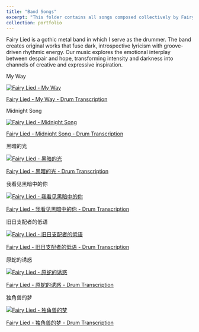 ```yaml
---
title: "Band Songs"
excerpt: "This folder contains all songs composed collectively by Fairy Lied's band members, with the drum parts written and arranged by me. Each piece is accompanied by its corresponding audio recording and PDF drum transcription. <br/>" 
collection: portfolio
---
```


Fairy Lied is a gothic metal band in which I serve as the drummer. The band creates original works that fuse dark, introspective lyricism with groove-driven rhythmic energy. Our music explores the emotional interplay between despair and hope, transforming intensity and darkness into channels of creative and expressive inspiration.

My Way

[![Fairy Lied - My Way](https://markdown-videos-api.jorgenkh.no/url?url=https%3A%2F%2Fwww.youtube.com%2Fwatch%3Fv%3DECi6ZL3AEmM)](https://www.youtube.com/watch?v=ECi6ZL3AEmM)

[Fairy Lied - My Way - Drum Transcription](https://github.com/shermanhung/shermanhung.github.io/blob/0639fc883e3311f7783be5fcbc30cdb1dbdf7747/files/My%20Way.pdf)

Midnight Song

[![Fairy Lied - Midnight Song](https://markdown-videos-api.jorgenkh.no/url?url=https%3A%2F%2Fwww.youtube.com%2Fwatch%3Fv%3DeRwOQVcr4lw)](https://www.youtube.com/watch?v=eRwOQVcr4lw)

[Fairy Lied - Midnight Song - Drum Transcription](https://github.com/shermanhung/shermanhung.github.io/blob/1f5d861c9d1cce3adbdc476983758b96c4c14f82/files/Midnight%20Song.pdf)

黑暗的光

[![Fairy Lied - 黑暗的光](https://markdown-videos-api.jorgenkh.no/url?url=https%3A%2F%2Fwww.youtube.com%2Fwatch%3Fv%3D4eO9E_iXffQ)](https://www.youtube.com/watch?v=4eO9E_iXffQ)

[Fairy Lied - 黑暗的光 - Drum Transcription](https://github.com/shermanhung/shermanhung.github.io/blob/3b20352ff64d8d36caa8bf9d55ef354670b931a0/files/%E9%BB%91%E6%9A%97%E7%9A%84%E5%85%89.pdf)

我看见黑暗中的你

[![Fairy Lied - 我看见黑暗中的你](https://markdown-videos-api.jorgenkh.no/url?url=https%3A%2F%2Fwww.youtube.com%2Fwatch%3Fv%3De_zQw3BbzDc)](https://www.youtube.com/watch?v=e_zQw3BbzDc)

[Fairy Lied - 我看见黑暗中的你 - Drum Transcription](https://github.com/shermanhung/shermanhung.github.io/blob/3b20352ff64d8d36caa8bf9d55ef354670b931a0/files/%E6%88%91%E7%9C%8B%E8%A7%81%E9%BB%91%E6%9A%97%E4%B8%AD%E7%9A%84%E4%BD%A0.pdf)

旧日支配者的低语

[![Fairy Lied - 旧日支配者的低语](https://markdown-videos-api.jorgenkh.no/url?url=https%3A%2F%2Fwww.youtube.com%2Fwatch%3Fv%3DnML3ztegLVo)](https://www.youtube.com/watch?v=nML3ztegLVo)

[Fairy Lied - 旧日支配者的低语 - Drum Transcription](https://github.com/shermanhung/shermanhung.github.io/blob/3b20352ff64d8d36caa8bf9d55ef354670b931a0/files/%E6%97%A7%E6%97%A5%E6%94%AF%E9%85%8D%E8%80%85%E7%9A%84%E4%BD%8E%E8%AF%AD.pdf)

原蛇的诱惑

[![Fairy Lied - 原蛇的诱惑](https://markdown-videos-api.jorgenkh.no/url?url=https%3A%2F%2Fwww.youtube.com%2Fwatch%3Fv%3DwifQLl_9f6M)](https://www.youtube.com/watch?v=wifQLl_9f6M)

[Fairy Lied - 原蛇的诱惑 - Drum Transcription](https://github.com/shermanhung/shermanhung.github.io/blob/3b20352ff64d8d36caa8bf9d55ef354670b931a0/files/%E5%8E%9F%E8%9B%87%E7%9A%84%E8%AF%B1%E6%83%91.pdf)

独角兽的梦

[![Fairy Lied - 独角兽的梦](https://markdown-videos-api.jorgenkh.no/url?url=https%3A%2F%2Fwww.youtube.com%2Fwatch%3Fv%3DU7D8v7i_QrE)](https://www.youtube.com/watch?v=U7D8v7i_QrE)

[Fairy Lied - 独角兽的梦 - Drum Transcription](https://github.com/shermanhung/shermanhung.github.io/blob/3b20352ff64d8d36caa8bf9d55ef354670b931a0/files/%E7%8B%AC%E8%A7%92%E5%85%BD%E7%9A%84%E6%A2%A6.pdf)


